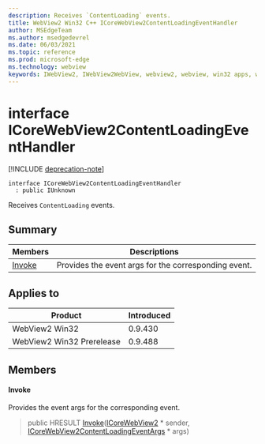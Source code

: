 ```yaml
---
description: Receives `ContentLoading` events.
title: WebView2 Win32 C++ ICoreWebView2ContentLoadingEventHandler
author: MSEdgeTeam
ms.author: msedgedevrel
ms.date: 06/03/2021
ms.topic: reference
ms.prod: microsoft-edge
ms.technology: webview
keywords: IWebView2, IWebView2WebView, webview2, webview, win32 apps, win32, edge, ICoreWebView2, ICoreWebView2Controller, browser control, edge html, ICoreWebView2ContentLoadingEventHandler
---
```


# interface ICoreWebView2ContentLoadingEventHandler

[!INCLUDE [deprecation-note](../includes/deprecation-note.md)]

```
interface ICoreWebView2ContentLoadingEventHandler
  : public IUnknown
```

Receives `ContentLoading` events.

## Summary

 Members                        | Descriptions
--------------------------------|---------------------------------------------
[Invoke](#invoke) | Provides the event args for the corresponding event.

## Applies to

Product                         | Introduced
--------------------------------|---------------------------------------------
WebView2 Win32            |    0.9.430
WebView2 Win32 Prerelease |    0.9.488

## Members

#### Invoke

Provides the event args for the corresponding event.

> public HRESULT [Invoke](#invoke)([ICoreWebView2](icorewebview2.md) * sender, [ICoreWebView2ContentLoadingEventArgs](icorewebview2contentloadingeventargs.md) * args)

